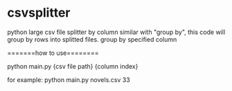 # csvsplitter
python large csv file splitter by column
similar with "group by", this code will group by rows into splitted files. group by specified column

=======how to use========

python main.py {csv file path} {column index}

for example: python main.py novels.csv 33
